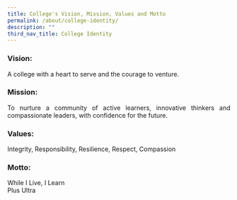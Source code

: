 ```yaml
---
title: College's Vision, Mission, Values and Motto
permalink: /about/college-identity/
description: ""
third_nav_title: College Identity
---
```

<!-- Google tag (gtag.js) --> <script async src="https://www.googletagmanager.com/gtag/js?id=G-VQRK4C8KMD"></script> <script> window.dataLayer = window.dataLayer || \[\]; function gtag(){dataLayer.push(arguments);} gtag('js', new Date()); gtag('config', 'G-VQRK4C8KMD'); </script>

<div align=justify>

<h3><strong>Vision:</strong></h3>
<p>A college with a heart to serve and the courage to venture.</p>

<h3><strong>Mission:</strong></h3>
<p>To nurture a community of active learners, innovative thinkers and compassionate leaders, with confidence for the future.</p>

<h3><strong>Values:</strong></h3>
<p>Integrity, Responsibility, Resilience, Respect, Compassion</p>

<h3><strong>Motto:</strong></h3>
While I Live, I Learn<br>
Plus Ultra

</div>